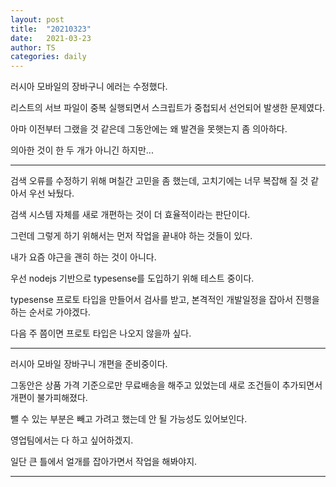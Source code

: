 ```yaml
---
layout: post
title:  "20210323"
date:   2021-03-23
author: TS
categories: daily
---
```


러시아 모바일의 장바구니 에러는 수정했다.

리스트의 서브 파일이 중복 실행되면서 스크립트가 중첩되서 선언되어 발생한 문제였다.

아마 이전부터 그랬을 것 같은데 그동안에는 왜 발견을 못햇는지 좀 의아하다.

의아한 것이 한 두 개가 아니긴 하지만...

---

검색 오류를 수정하기 위해 며칠간 고민을 좀 했는데, 고치기에는 너무 복잡해 질 것 같아서 우선 놔뒀다.

검색 시스템 자체를 새로 개편하는 것이 더 효율적이라는 판단이다.

그런데 그렇게 하기 위해서는 먼저 작업을 끝내야 하는 것들이 있다.

내가 요즘 야근을 괜히 하는 것이 아니다.

우선 nodejs 기반으로 typesense를 도입하기 위해 테스트 중이다.

typesense 프로토 타입을 만들어서 검사를 받고, 본격적인 개발일정을 잡아서 진행을 하는 순서로 가야겠다.

다음 주 쯤이면 프로토 타입은 나오지 않을까 싶다.

---

러시아 모바일 장바구니 개편을 준비중이다.

그동안은 상품 가격 기준으로만 무료배송을 해주고 있었는데 새로 조건들이 추가되면서 개편이 불가피해졌다.

뺄 수 있는 부분은 빼고 가려고 했는데 안 될 가능성도 있어보인다.

영업팀에서는 다 하고 싶어하겠지.

일단 큰 틀에서 얼개를 잡아가면서 작업을 해봐야지.

---
